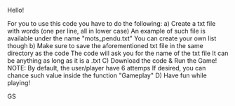 Hello!

For you to use this code you have to do the following:
a) Create a txt file with words (one per line, all in lower case)
   An example of such file is available under the name "mots_pendu.txt"
   You can create your own list though
b) Make sure to save the aforementioned txt file in the same directory as the code
   The code will ask you for the name of the txt file
   It can be anything as long as it is a .txt
C) Download the code & Run the Game!
   NOTE: By default, the user/player have 6 attemps
   If desired, you can chance such value inside the function "Gameplay"
D) Have fun while playing!

GS
